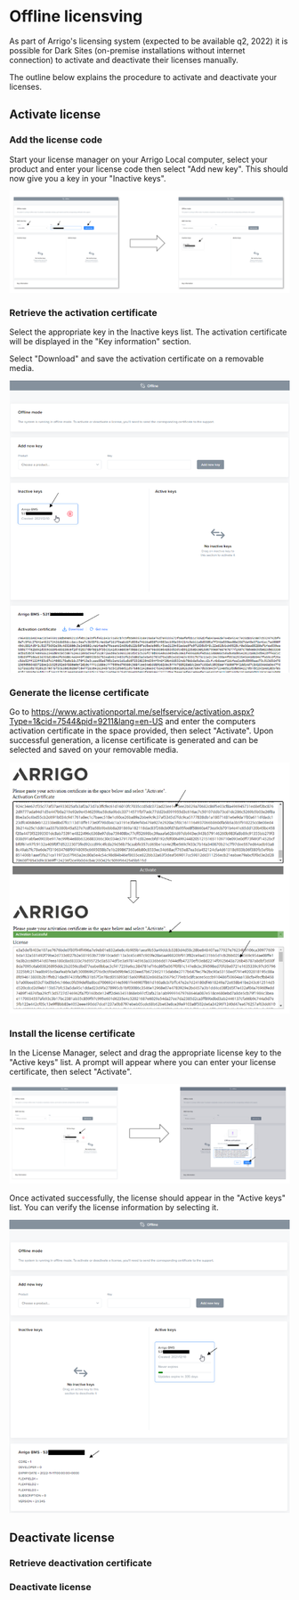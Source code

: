 # Offline licensving

As part of Arrigo's licensing system (expected to be available q2, 2022) it is possible for Dark Sites (on-premise installations without internet connection) to activate and deactivate their licenses manually.

The outline below explains the procedure to activate and deactivate your licenses.

## Activate license

### Add the license code

Start your license manager on your Arrigo Local computer, select your product and enter your license code then select "Add new key". This should now give you a key in your "Inactive keys".

![image-20211210113334199](./images/add_license_code.png)



### Retrieve the activation certificate

Select the appropriate key in the Inactive keys list. The activation certificate will be displayed in the "Key information" section.

Select "Download" and save the activation certificate on a removable media.

![image-20211210114409754](./images/get_act_certificate.png)



### Generate the license certificate

Go to https://www.activationportal.me/selfservice/activation.aspx?Type=1&cid=7544&pid=9211&lang=en-US  and enter the computers activation certificate in the space provided, then select "Activate". Upon successful generation, a license certificate is generated and can be selected and saved on your removable media.

![image-20211210115742855](./images/generate_license.png)

### Install the license certificate

In the License Manager, select and drag the appropriate license key to the "Active keys" list. A prompt will appear where you can enter your license certificate, then select "Activate".

![image-20211210134752530](./images/install_certificate.png)

Once activated successfully, the license should appear in the "Active keys" list. You can verify the license information by selecting it.

![image-20211210134831843](./images/verify_license.png)

## Deactivate license

### Retrieve deactivation certificate

### Deactivate license

